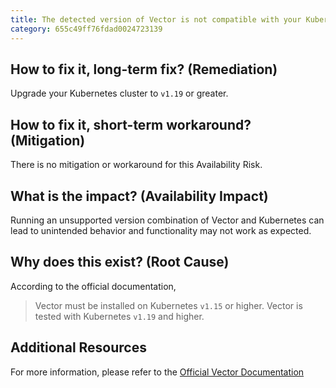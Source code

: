 ```yaml
---
title: The detected version of Vector is not compatible with your Kubernetes version
category: 655c49ff76fdad0024723139
---
```


## How to fix it, long-term  fix? (Remediation)

Upgrade your Kubernetes cluster to `v1.19` or greater.

## How to fix it, short-term workaround? (Mitigation)

There is no mitigation or workaround for this Availability Risk.

## What is the impact? (Availability Impact)

Running an unsupported version combination of Vector and Kubernetes can lead to unintended behavior and functionality may not work as expected.

## Why does this exist? (Root Cause)

According to the official documentation,

> Vector must be installed on Kubernetes `v1.15` or higher. Vector is tested with Kubernetes `v1.19` and higher.

## Additional Resources

For more information, please refer to the [Official Vector Documentation](https://vector.dev/docs/setup/installation/platforms/kubernetes/)